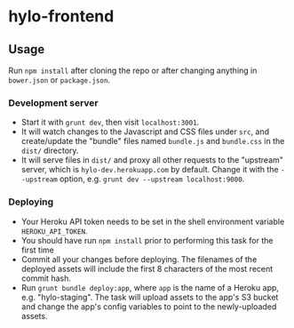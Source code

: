 hylo-frontend
=============

## Usage

Run `npm install` after cloning the repo or after changing anything in `bower.json` or `package.json`.

### Development server

* Start it with `grunt dev`, then visit `localhost:3001`.
* It will watch changes to the Javascript and CSS files under `src`, and create/update the "bundle" files named `bundle.js` and `bundle.css` in the `dist/` directory.
* It will serve files in `dist/` and proxy all other requests to the "upstream" server, which is `hylo-dev.herokuapp.com` by default. Change it with the `--upstream` option, e.g. `grunt dev --upstream localhost:9000`.

### Deploying

* Your Heroku API token needs to be set in the shell environment variable `HEROKU_API_TOKEN`. 
* You should have run `npm install` prior to performing this task for the first time
* Commit all your changes before deploying. The filenames of the deployed assets will include the first 8 characters of the most recent commit hash.
* Run `grunt bundle deploy:app`, where `app` is the name of a Heroku app, e.g. "hylo-staging". The task will upload assets to the app's S3 bucket and change the app's config variables to point to the newly-uploaded assets.
